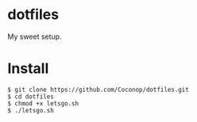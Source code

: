 # dotfiles
My sweet setup.

# Install

```
$ git clone https://github.com/Coconop/dotfiles.git
$ cd dotfiles
$ chmod +x letsgo.sh
$ ./letsgo.sh
```

